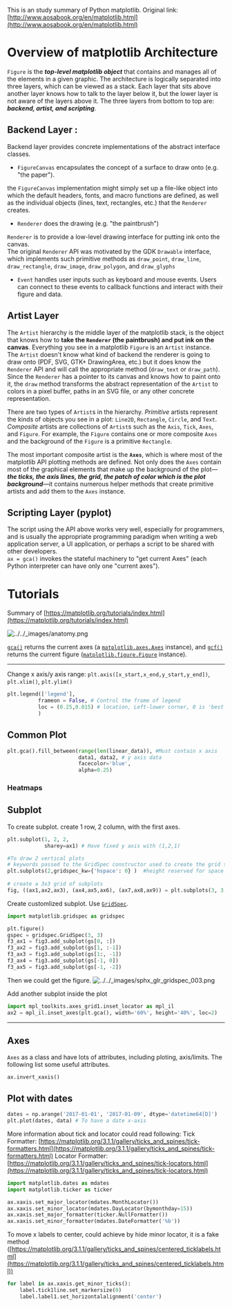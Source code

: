 This is an study summary of Python matplotlib. Original link: [http://www.aosabook.org/en/matplotlib.html](http://www.aosabook.org/en/matplotlib.html)


# Overview of matplotlib Architecture
 `Figure` is the ***top-level matplotlib object*** that contains and manages all of the elements in a given graphic.
The architecture is logically separated into three layers, which can be viewed as a stack. Each layer that sits above another layer knows how to talk to the layer below it, but the lower layer is not aware of the layers above it. The three layers from bottom to top are: ***backend, artist, and scripting***.
## Backend Layer :  
Backend layer provides concrete implementations of the abstract interface classes.     
*  `FigureCanvas`  encapsulates the concept of a surface to draw onto (e.g. "the paper").   

the `FigureCanvas` implementation might simply set up a file-like object into which the default headers, fonts, and macro functions are defined, as well as the individual objects (lines, text, rectangles, etc.) that the `Renderer` creates.
-   `Renderer`  does the drawing (e.g. "the paintbrush")

`Renderer` is to provide a low-level drawing interface for putting ink onto the canvas.  
The original `Renderer` API was motivated by the GDK `Drawable` interface, which implements such primitive methods as `draw_point`, `draw_line`, `draw_rectangle`, `draw_image`, `draw_polygon`, and `draw_glyphs`

-   `Event`  handles user inputs such as keyboard and mouse events. Users can connect to these events to callback functions and interact with their figure and data.  

##  Artist Layer
The `Artist` hierarchy is the middle layer of the matplotlib stack, is the object that knows how to **take the `Renderer` (the paintbrush) and put ink on the canvas**. Everything you see in a matplotlib `Figure` is an `Artist` instance.   
The `Artist` doesn't know what kind of backend the renderer is going to draw onto (PDF, SVG, GTK+ DrawingArea, etc.) but it does know the `Renderer` API and will call the appropriate method (`draw_text` or `draw_path`). Since the `Renderer` has a pointer to its canvas and knows how to paint onto it, the `draw` method transforms the abstract representation of the `Artist` to colors in a pixel buffer, paths in an SVG file, or any other concrete representation.

There are two types of `Artist`s in the hierarchy. _Primitive_ artists represent the kinds of objects you see in a plot: `Line2D`, `Rectangle`, `Circle`, and `Text`. _Composite_ artists are collections of `Artist`s such as the `Axis`, `Tick`, `Axes`, and `Figure`. For example, the `Figure` contains one or more composite `Axes` and the background of the `Figure` is a primitive `Rectangle`.

The most important composite artist is the **`Axes`**, which is where most of the matplotlib API plotting methods are defined. Not only does the `Axes` contain most of the graphical elements that make up the background of the plot—***the ticks, the axis lines, the grid, the patch of color which is the plot background***—it contains numerous helper methods that create primitive artists and add them to the `Axes` instance.  
## Scripting Layer (pyplot)  
The script using the API above works very well, especially for programmers, and is usually the appropriate programming paradigm when writing a web application server, a UI application, or perhaps a script to be shared with other developers.  
`ax = gca()` invokes the stateful machinery to "get current Axes" (each Python interpreter can have only one "current axes"). 

# Tutorials
Summary of [https://matplotlib.org/tutorials/index.html](https://matplotlib.org/tutorials/index.html)  

![../../_images/anatomy.png](https://matplotlib.org/_images/anatomy.png)

[`gca()`](https://matplotlib.org/api/_as_gen/matplotlib.pyplot.gca.html#matplotlib.pyplot.gca "matplotlib.pyplot.gca") returns the current axes (a [`matplotlib.axes.Axes`](https://matplotlib.org/api/axes_api.html#matplotlib.axes.Axes "matplotlib.axes.Axes") instance), and [`gcf()`](https://matplotlib.org/api/_as_gen/matplotlib.pyplot.gcf.html#matplotlib.pyplot.gcf "matplotlib.pyplot.gcf") returns the current figure ([`matplotlib.figure.Figure`](https://matplotlib.org/api/_as_gen/matplotlib.figure.Figure.html#matplotlib.figure.Figure "matplotlib.figure.Figure") instance).
*****
Change x axis/y axis range: 
`plt.axis([x_start,x_end,y_start,y_end])`, `plt.xlim()`, `plt.ylim()`  
```python
plt.legend(['legend'],
          frameon = False, # Control the frame of legend
          loc = (0.25,0.015) # location, Left-lower corner, 0 is 'best', tuple is coordinates
          )
```
## Common Plot
```Python
plt.gca().fill_between(range(len(linear_data)), #Must contain x axis 
                       data1, data2, # y axis data
                       facecolor='blue', 
                       alpha=0.25)
```

### Heatmaps
## Subplot
To create subplot. create 1 row, 2 column, with the first axes.
```python
plt.subplot(1, 2, 2,
			sharey=ax1) # Have fixed y axis with (1,2,1)

#To draw 2 vertical plots
# keywords passed to the GridSpec constructor used to create the grid the subplots are placed on)		
plt.subplots(2,gridspec_kw={'hspace': 0} )	#height reserved for space between subplots
 
# create a 3x3 grid of subplots
fig, ((ax1,ax2,ax3), (ax4,ax5,ax6), (ax7,ax8,ax9)) = plt.subplots(3, 3, sharex=True, sharey=True)
```
Create customlized subplot. Use [`GridSpec`](https://matplotlib.org/api/_as_gen/matplotlib.gridspec.GridSpec.html#matplotlib.gridspec.GridSpec "matplotlib.gridspec.GridSpec"). 
```python
import matplotlib.gridspec as gridspec

plt.figure()
gspec = gridspec.GridSpec(3, 3)
f3_ax1 = fig3.add_subplot(gs[0, :])
f3_ax2 = fig3.add_subplot(gs[1, :-1])
f3_ax3 = fig3.add_subplot(gs[1:, -1])
f3_ax4 = fig3.add_subplot(gs[-1, 0])
f3_ax5 = fig3.add_subplot(gs[-1, -2])
```
Then we could get the figure. 
![../../_images/sphx_glr_gridspec_003.png](https://matplotlib.org/_images/sphx_glr_gridspec_003.png)

Add another subplot inside the plot
```python
import mpl_toolkits.axes_grid1.inset_locator as mpl_il
ax2 = mpl_il.inset_axes(plt.gca(), width='60%', height='40%', loc=2)
```
*****
## Axes

`Axes` as a class and have lots of attributes, including ploting, axis/limits. The following list some useful attributes. 

`ax.invert_xaxis()`

## Plot with dates
```Python
dates = np.arange('2017-01-01', '2017-01-09', dtype='datetime64[D]')
plt.plot(dates, data) # To have a date x-axis
```
More information about tick and locator could read following:
Tick Formatter: [https://matplotlib.org/3.1.1/gallery/ticks_and_spines/tick-formatters.html](https://matplotlib.org/3.1.1/gallery/ticks_and_spines/tick-formatters.html)
Locator Formatter: [https://matplotlib.org/3.1.1/gallery/ticks_and_spines/tick-locators.html](https://matplotlib.org/3.1.1/gallery/ticks_and_spines/tick-locators.html)

```python
import matplotlib.dates as mdates
import matplotlib.ticker as ticker

ax.xaxis.set_major_locator(mdates.MonthLocator())
ax.xaxis.set_minor_locator(mdates.DayLocator(bymonthday=15))
ax.xaxis.set_major_formatter(ticker.NullFormatter())
ax.xaxis.set_minor_formatter(mdates.DateFormatter('%b'))
```
To move x labels to center, could achieve by hide minor locator, it is a fake method ([https://matplotlib.org/3.1.1/gallery/ticks_and_spines/centered_ticklabels.html](https://matplotlib.org/3.1.1/gallery/ticks_and_spines/centered_ticklabels.html))
```python
for label in ax.xaxis.get_minor_ticks():
    label.tick1line.set_markersize(0)
    label.label1.set_horizontalalignment('center')
```

<!--stackedit_data:
eyJoaXN0b3J5IjpbLTIwNDA5OTEzNywzMjgyODUzNTgsLTE0Mz
Q1NDk4OCwtMzAxNzI3NjgzLDE4NjAyMDEwMzYsMTM1OTY1NjAy
LC0xODY1NzIyMTQyLC0xMTM3MDE1MDE2LC04ODAwOTk1OTMsLT
EyMTQ4MzE5NzYsNDI2MTY2ODMxLC04MjI1NTM5MjAsNDA4MDk1
MzIwLDEzNDYwOTE2ODksMTE5NDc2MzA0LC05NDc5NDkyOTgsMj
A5NzQ1Mzc5MiwxMjQ1OTA5MDMwLC0xMTU3NjEzODY3LC0xMDQx
MzgxODddfQ==
-->
